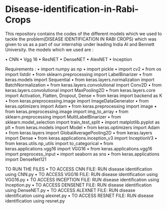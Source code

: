 # Disease-identification-in-Rabi-Crops
This repository contains the codes of the different models which we used to tackle the problem(DISEASE IDENTIFICATION IN RABI CROPS) which was given to us as a part of our internship under leading India AI and Bennett University. 
the models which we used are : 

•	CNN
•	Vgg 16
•	ResNET
•	DenseNET
•	AlexNET
•	Inception

Requirements : 
•	import numpy as np
•	import pickle
•	import cv2
•	from os import listdir
•	from sklearn.preprocessing import LabelBinarizer
•	from keras.models import Sequential
•	from keras.layers.normalization import BatchNormalization
•	from keras.layers.convolutional import Conv2D
•	from keras.layers.convolutional import MaxPooling2D
•	from keras.layers.core import Activation, Flatten, Dropout, Dense
•	from keras import backend as K
•	from keras.preprocessing.image import ImageDataGenerator
•	from keras.optimizers import Adam
•	from keras.preprocessing import image
•	from keras.preprocessing.image import img_to_array
•	from sklearn.preprocessing import MultiLabelBinarizer
•	from sklearn.model_selection import train_test_split
•	import matplotlib.pyplot as plt
•	from keras.models import Model
•	from keras.optimizers import Adam
•	from keras.layers import GlobalAveragePooling2D
•	from keras.layers import Dense
•	from keras.applications.inception_v3 import InceptionV3
•	from keras.utils.np_utils import to_categorical
•	from keras.applications.vgg16 import VGG16
•	from keras.applications.vgg16 import preprocess_input
•	import seaborn as sns
•	from keras.applications import DenseNet121


TO RUN THE FILES 
•	TO ACCESS CNN FILE: RUN disease identification using CNN.py
•	TO ACCESS VGG16 FILE: RUN disease identification using VGG16.py
•	TO ACCESS INCEPTION FILE: RUN disease identification using Inception.py
•	TO ACCESS DENSENET FILE: RUN disease identification using DenseNET.py
•	TO ACCESS ALEXNET FILE: RUN disease identification using alexnet.py
•	TO ACCESS RESNET FILE: RUN disease identification using resnet.py
